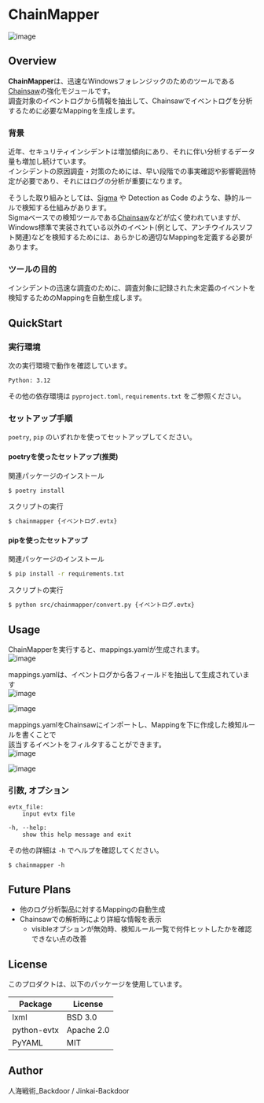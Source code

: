 # ChainMapper
![image](https://github.com/user-attachments/assets/1f6cadd6-282d-43f0-b247-0629d69ef632)

## Overview
**ChainMapper**は、迅速なWindowsフォレンジックのためのツールである[Chainsaw](https://github.com/WithSecureLabs/chainsaw)の強化モジュールです。  
調査対象のイベントログから情報を抽出して、Chainsawでイベントログを分析するために必要なMappingを生成します。

### 背景
近年、セキュリティインシデントは増加傾向にあり、それに伴い分析するデータ量も増加し続けています。  
インシデントの原因調査・対策のためには、早い段階での事実確認や影響範囲特定が必要であり、それにはログの分析が重要になります。  

そうした取り組みとしては、[Sigma](https://github.com/SigmaHQ/sigma) や Detection as Code のような、静的ルールで検知する仕組みがあります。  
Sigmaベースでの検知ツールである[Chainsaw](https://github.com/WithSecureLabs/chainsaw)などが広く使われていますが、Windows標準で実装されている以外のイベント(例として、アンチウイルスソフト関連)などを検知するためには、あらかじめ適切なMappingを定義する必要があります。

### ツールの目的
インシデントの迅速な調査のために、調査対象に記録された未定義のイベントを検知するためのMappingを自動生成します。

## QuickStart
### 実行環境
次の実行環境で動作を確認しています。
```
Python: 3.12
```
その他の依存環境は `pyproject.toml`, `requirements.txt` をご参照ください。


### セットアップ手順
`poetry`, `pip` のいずれかを使ってセットアップしてください。

#### poetryを使ったセットアップ(推奨)
関連パッケージのインストール
```bash
$ poetry install
```

スクリプトの実行
```bash
$ chainmapper {イベントログ.evtx}
```

#### pipを使ったセットアップ
関連パッケージのインストール
```bash
$ pip install -r requirements.txt
```

スクリプトの実行
```bash
$ python src/chainmapper/convert.py {イベントログ.evtx}
```


## Usage
ChainMapperを実行すると、mappings.yamlが生成されます。  
![image](https://github.com/user-attachments/assets/669f2364-094f-4851-9649-64e0de94fe3a)

mappings.yamlは、イベントログから各フィールドを抽出して生成されています  
![image](https://github.com/user-attachments/assets/0358d64e-5282-4acf-a0a2-ed2591e19794)

![image](https://github.com/user-attachments/assets/ec4e8f28-d745-4038-8244-8078c4d40d80)

mappings.yamlをChainsawにインポートし、Mappingを下に作成した検知ルールを書くことで  
該当するイベントをフィルタすることができます。  
![image](https://github.com/user-attachments/assets/bcdb21f4-60bb-47d9-b6b7-1306479d51f2)

![image](https://github.com/user-attachments/assets/ebbbfd33-1eb5-49e0-84d4-1e471db32264)


### 引数, オプション
```
evtx_file:
    input evtx file

-h, --help:
    show this help message and exit
```

その他の詳細は `-h` でヘルプを確認してください。
```
$ chainmapper -h
```


## Future Plans
- 他のログ分析製品に対するMappingの自動生成
- Chainsawでの解析時により詳細な情報を表示
    - visibleオプションが無効時、検知ルール一覧で何件ヒットしたかを確認できない点の改善

## License
このプロダクトは、以下のパッケージを使用しています。

|Package|License|
|-|-|
|lxml|BSD 3.0|
|python-evtx|Apache 2.0|
|PyYAML|MIT|

## Author
人海戦術_Backdoor / Jinkai-Backdoor
